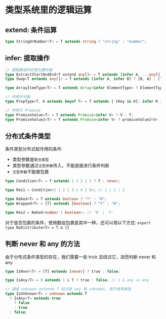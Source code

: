 # 类型系统里的逻辑运算

## extend: 条件运算

```ts
type StringOrNumber<T> = T extends string ? "string" : "number";
```

## infer: 提取操作

```ts
// 提取数组内任意位置的值
type ExtractStartAndEnd<T extend any[]> = T extends [infer A, ...any[], infer B] ? [A, B] : T;
type Swap<T extends any[]> = T extends [infer A, infer B] ? [B, A] : [T]

type ArrayItemType<T> = T extends Array<infer ElementType> ? ElementType : never;

// 作用于对象
type PropType<T, K extends keyof T> = T extends { [Key in K]: infer R } ? R : never;

// 作用于 Promise
type PromiseValue<T> = T extends Promise<infer V> ? V : T;
type PromiseValue2<T> = T extends Promise<infer V> ? promiseValue2<V> : T;
```

## 分布式条件类型

条件类型分布式起作用的条件:

- 类型参数是`联合类型`
- 类型参数通过`泛型参数`传入，不能直接进行条件判断
- `泛型参数`不能被包裹

```typescript
type Condition<T> = T extends 1 | 2 | 3 ? T : never;

type Res1 = Condition<1 | 2 | 3 | 4 | 5>; // 1 | 2 | 3

type Naked<T> = T extends boolean ? "Y" : "N";
type Wrapped<T> = [T] extends [boolean] ? "Y" : "N";

type Res2 = Naked<number | boolean>; // 'N' | 'Y'
```

对于是否包裹的条件，使用数组包裹是其中一种，还可以用以下方式:
`export type NoDistribute<T> = T & {}`

## 判断 never 和 any 的方法

由于分布式条件类型的存在，我们需要一些 trick 去绕过它，进而判断 never 和 any

```ts
type IsNver<T> = [T] extends [never] ? true : false;

type IsAny<T> = 0 extends 1 & T ? true : false; // 1 & any => any

// 满足 unknown extends T 的只有 any 和 unknown, 用于收窄类型
type IsUnknown<T> = unknown extends T
  ? IsAny<T> extends true
    ? false
    : true
  : false;
```
